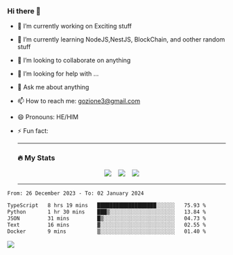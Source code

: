 ### Hi there 👋

<!--
**charlieScript/charlieScript** is a ✨ _special_ ✨ repository because its `README.md` (this file) appears on your GitHub profile.

Here are some ideas to get you started: -->

- 🔭 I’m currently working on Exciting stuff
- 🌱 I’m currently learning NodeJS,NestJS, BlockChain, and oother random stuff
- 👯 I’m looking to collaborate on anything
- 🤔 I’m looking for help with ...
- 💬 Ask me about anything
- 📫 How to reach me: gozione3@gmail.com
- 😄 Pronouns: HE/HIM
- ⚡ Fun fact:


  ---

  ### :fire: My Stats

  <div id="stats" align="center">
  <img src="http://github-readme-streak-stats.herokuapp.com?user=charlieScript&theme=dark&date_format=M%20j%5B%2C%20Y%5D" />&nbsp;&nbsp;&nbsp;
  <img src="https://github-readme-stats.vercel.app/api/top-langs/?username=charlieScript&layout=compact&theme=vision-friendly-dark"/>&nbsp;&nbsp;&nbsp;
  <img src="https://github-readme-stats.vercel.app/api?username=charlieScript&show_icons=true&theme=radical"/>
  </div>

  ---



<!--START_SECTION:waka-->

```txt
From: 26 December 2023 - To: 02 January 2024

TypeScript   8 hrs 19 mins   ███████████████████░░░░░░   75.93 %
Python       1 hr 30 mins    ███▒░░░░░░░░░░░░░░░░░░░░░   13.84 %
JSON         31 mins         █▒░░░░░░░░░░░░░░░░░░░░░░░   04.73 %
Text         16 mins         ▓░░░░░░░░░░░░░░░░░░░░░░░░   02.55 %
Docker       9 mins          ▒░░░░░░░░░░░░░░░░░░░░░░░░   01.40 %
```

<!--END_SECTION:waka-->
![](https://komarev.com/ghpvc/?username=charlieScript)
